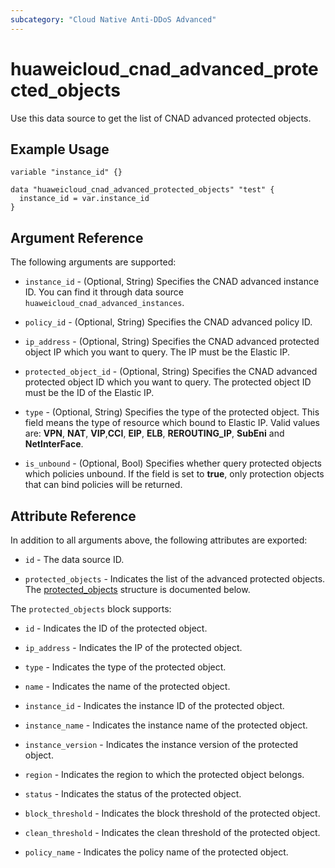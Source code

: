 ```yaml
---
subcategory: "Cloud Native Anti-DDoS Advanced"
---
```


# huaweicloud_cnad_advanced_protected_objects

Use this data source to get the list of CNAD advanced protected objects.

## Example Usage

```hcl
variable "instance_id" {}

data "huaweicloud_cnad_advanced_protected_objects" "test" {
  instance_id = var.instance_id
}
```

## Argument Reference

The following arguments are supported:

* `instance_id` - (Optional, String) Specifies the CNAD advanced instance ID. You can find it through data source
  `huaweicloud_cnad_advanced_instances`.

* `policy_id` - (Optional, String) Specifies the CNAD advanced policy ID.

* `ip_address` - (Optional, String) Specifies the CNAD advanced protected object IP which you want to query.
  The IP must be the Elastic IP.

* `protected_object_id` - (Optional, String) Specifies the CNAD advanced protected object ID which you want to query.
  The protected object ID must be the ID of the Elastic IP.

* `type` - (Optional, String) Specifies the type of the protected object. This field means the type of resource which
  bound to Elastic IP. Valid values are: **VPN**, **NAT**, **VIP**,**CCI**, **EIP**, **ELB**, **REROUTING_IP**,
  **SubEni** and **NetInterFace**.

* `is_unbound` - (Optional, Bool) Specifies whether query protected objects which policies unbound.
  If the field is set to **true**, only protection objects that can bind policies will be returned.

## Attribute Reference

In addition to all arguments above, the following attributes are exported:

* `id` - The data source ID.

* `protected_objects` - Indicates the list of the advanced protected objects.
  The [protected_objects](#GetProtectedObjectsResponseBody_protected_objects) structure is documented below.

<a name="GetProtectedObjectsResponseBody_protected_objects"></a>
The `protected_objects` block supports:

* `id` - Indicates the ID of the protected object.

* `ip_address` - Indicates the IP of the protected object.

* `type` - Indicates the type of the protected object.

* `name` - Indicates the name of the protected object.

* `instance_id` - Indicates the instance ID of the protected object.

* `instance_name` - Indicates the instance name of the protected object.

* `instance_version` - Indicates the instance version of the protected object.

* `region` - Indicates the region to which the protected object belongs.

* `status` - Indicates the status of the protected object.

* `block_threshold` - Indicates the block threshold of the protected object.

* `clean_threshold` - Indicates the clean threshold of the protected object.

* `policy_name` - Indicates the policy name of the protected object.
